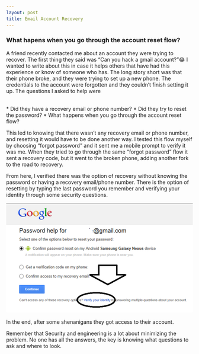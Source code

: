 ```yaml
---
layout: post
title: Email Account Recovery
---
```


### What hapens when you go through the account reset flow? 


A friend recently contacted me about an account they were trying to recover. The first thing they said was “Can you hack a gmail account?”😂  I wanted to write about this in case it helps others that have had this experience or know of someone who has. 
The long story short was that their phone broke, and they were trying to set up a new phone. The credentials to the account were forgotten and they couldn’t finish setting it up. The questions I asked to help were 

<br>
* Did they have a recovery email or phone number? 
* Did they try to reset the password? 
* What happens when you go through the account reset flow? 
<br>

This led to knowing that there wasn’t any recovery email or phone number, and resetting it would have to be done another way. I tested this flow myself by choosing “forgot password” and it sent me a mobile prompt to verify it was me. When they tried to go through the same “forgot password” flow it sent a recovery code, but it went to the broken phone, adding another fork to the road to recovery.

From here, I verified there was the option of recovery without knowing the password or having a recovery email/phone number. There is the option of resetting by typing the last password you remember and verifying your identity through some security questions. 



![Google Account Recovery](/images/google_recovery.png)

In the end, after some shenanigans they got access to their account. 

Remember that Security and engineering is a lot about minimizing the problem.  No one has all the answers, the key is knowing what questions to ask and where to look. 
